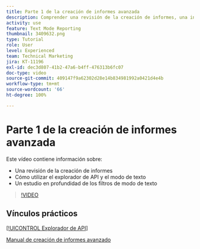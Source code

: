 ```yaml
---
title: Parte 1 de la creación de informes avanzada
description: Comprender una revisión de la creación de informes, una introducción a [!UICONTROL Explorador de la API] y el modo de texto, y un estudio en profundidad de los filtros del modo de texto.
activity: use
feature: Text Mode Reporting
thumbnail: 3409632.png
type: Tutorial
role: User
level: Experienced
team: Technical Marketing
jira: KT-11196
exl-id: dec3d807-41b2-47a6-b4ff-476313b6fc07
doc-type: video
source-git-commit: 409147f9a62302d28e14b834981992a0421d4e4b
workflow-type: tm+mt
source-wordcount: '66'
ht-degree: 100%

---
```


# Parte 1 de la creación de informes avanzada

Este vídeo contiene información sobre:

* Una revisión de la creación de informes
* Cómo utilizar el explorador de API y el modo de texto
* Un estudio en profundidad de los filtros de modo de texto

>[!VIDEO](https://video.tv.adobe.com/v/3409632/?quality=12&learn=on)

## Vínculos prácticos

[[!UICONTROL Explorador de API]](https://developer.adobe.com/workfront/api-explorer/)

[Manual de creación de informes avanzado](/help/assets/advanced-reporting-manual.pdf)
